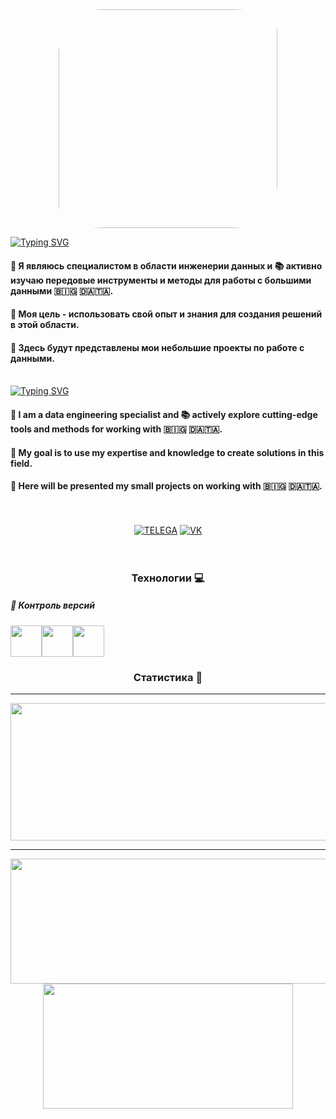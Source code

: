 <div align="center">
<img src="https://t3.ftcdn.net/jpg/03/45/31/28/360_F_345312834_y1esquNNNnxZumL9UwVTnzg7qpeb95Dx.jpg" height="auto" width="350" class="centered-image" style="border-radius:20% 20% / 20% 10%;">
</div>

[![Typing SVG](https://readme-typing-svg.herokuapp.com?color=%FFFFFF&lines=Всем+привет👋+My+Data+Engineering🔋)](https://git.io/typing-svg)
<br>
#### 🚩 Я являюсь специалистом в области инженерии данных и 📚 активно изучаю передовые инструменты и методы для работы с большими данными 🇧🇮🇬 🇩🇦🇹🇦. 
#### 🎯 Моя цель - использовать свой опыт и знания для создания решений в этой области. 
#### 💾 Здесь будут представлены мои небольшие проекты по работе с данными. <br><br>

[![Typing SVG](https://readme-typing-svg.herokuapp.com?color=%FFFFFF&lines=📖+CLICK+MY+PROJECT+📖)](https://github.com/DmitryTyurin/data-engineering-public)

#### 🚩 I am a data engineering specialist and 📚 actively explore cutting-edge tools and methods for working with 🇧🇮🇬 🇩🇦🇹🇦. 
#### 🎯 My goal is to use my expertise and knowledge to create solutions in this field. 
#### 💾 Here will be presented my small projects on working with 🇧🇮🇬 🇩🇦🇹🇦. <br><br><br>

<div align="center">

[![TELEGA](https://img.icons8.com/?size=100&id=63306&format=png&color=000000)](https://t.me/DmitryTyurin)
[![VK](https://img.icons8.com/?size=100&id=oa4chNZ4S5fa&format=png&color=000000)](https://vk.com/dmitrityurin)
<br>
<br>
<br>

</div>


<div align="center">

### Технологии 💻

</div>

##### 🧰 Контроль версий
<img height="50" src="https://user-images.githubusercontent.com/25181517/192108372-f71d70ac-7ae6-4c0d-8395-51d8870c2ef0.png"><img height="50" src="https://user-images.githubusercontent.com/25181517/192108374-8da61ba1-99ec-41d7-80b8-fb2f7c0a4948.png"><img height="50" src="https://user-images.githubusercontent.com/25181517/192108376-c675d39b-90f6-4073-bde6-5a9291644657.png">

<div align="center">

### Статистика 🎢

</div>



---


  
<p align="center">
  <img width="800" height="220" src="https://streak-stats.demolab.com?user=DmitryTyurin&theme=highcontrast&hide_border=true&border_radius=5&card_width=800">
</p>


---




<p align="center">
  <img width="600" height="200" src="https://github-readme-stats.vercel.app/api?username=DmitryTyurin&show_icons=true&theme=vision-friendly-dark">
  <img width="400" height="200" src="https://github-readme-stats.vercel.app/api/top-langs/?username=DmitryTyurin&size_weight=0.0005&count_weight=0.3&layout=compact&theme=vision-friendly-dark">
</p>
 


<div id="header" align="center">
  <img src="https://komarev.com/ghpvc/?username=DmitryTyurin&style=for-the-badge&color=orange" alt=""/>
</div>




